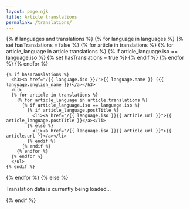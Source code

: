 ```yaml
---
layout: page.njk
title: Article translations
permalink: /translations/
---
```


{% if languages and translations %}
  {% for language in languages %}
    {% set hasTranslations = false %}
    {% for article in translations %}
      {% for article_language in article.translations %}
        {% if article_language.iso == language.iso %}
          {% set hasTranslations = true %}
        {% endif %}
      {% endfor %}
    {% endfor %}
    
    {% if hasTranslations %}
      <h3><a href="/{{ language.iso }}/">{{ language.name }} ({{ language.english_name }})</a></h3>
      <ul>
      {% for article in translations %}
        {% for article_language in article.translations %}
          {% if article_language.iso == language.iso %}
            {% if article_language.postTitle %}
              <li><a href="/{{ language.iso }}{{ article.url }}">{{ article_language.postTitle }}</a></li>
            {% else %}
              <li><a href="/{{ language.iso }}{{ article.url }}">{{ article.url }}</a></li>
            {% endif %}
          {% endif %}
        {% endfor %}
      {% endfor %}
      </ul>
    {% endif %}
  {% endfor %}
{% else %}
  <p>Translation data is currently being loaded...</p>
{% endif %}
